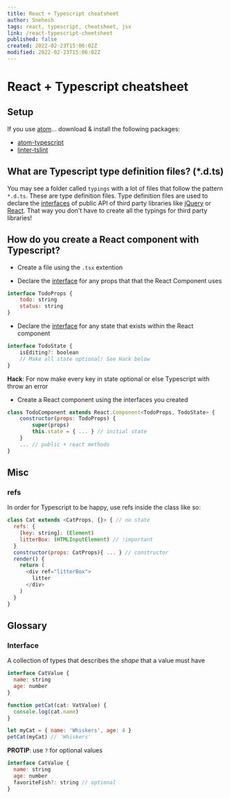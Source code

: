 ```yaml
---
title: React + Typescript cheatsheet
author: Snehesh
tags: react, typescript, cheatsheet, jsx
link: /react-typescript-cheetsheet
published: false
created: 2022-02-23T15:06:02Z
modified: 2022-02-23T15:06:02Z
---
```


# React + Typescript cheatsheet

## Setup

If you use [atom](https://atom.io/)... download & install the following packages:
* [atom-typescript](https://atom.io/packages/atom-typescript)
* [linter-tslint](https://atom.io/packages/linter-tslint)


## What are Typescript type definition files? (*.d.ts)
You may see a folder called `typings` with a lot of files that follow the pattern `*.d.ts`. These are type definition files. Type definition files are used to declare the [interfaces](#interface) of public API of third party libraries like [jQuery](https://jquery.com/) or [React](https://facebook.github.io/react/). That way you don't have to create all the typings for third party libraries!

## How do you create a React component with Typescript?
* Create a file using the `.tsx` extention

* Declare the [interface](#interface) for any props that that the React Component uses
```javascript
interface TodoProps {
    todo: string
    status: string
}
```

* Declare the [interface](#interface) for any state that exists within the React component
```javascript
interface TodoState {
    isEditing?: boolean
    // Make all state optional! See Hack below
}
```
**Hack**: For now make every key in state optional or else Typescript with throw an error

* Create a React component using the interfaces you created
```javascript
class TodoComponent extends React.Component<TodoProps, TodoState> {
    constructor(props: TodoProps) {
        super(props)
        this.state = { ... } // initial state
    }
    ... // public + react methods
}
```

## Misc

### refs
In order for Typescript to be happy, use refs inside the class like so:
```javascript
class Cat extends <CatProps, {}> { // no state
  refs: {
    [key: string]: (Element)
    litterBox: (HTMLInputElement) // !important
  }
  constructor(props: CatProps){ ... } // constructor
  render() {
    return (
      <div ref="litterBox">
        litter
      </div>
    )
  }
}
```

## Glossary

### Interface
A collection of types that describes the *shape* that a value must have

```javascript
interface CatValue {
  name: string
  age: number
}

function petCat(cat: VatValue) {
  console.log(cat.name)
}

let myCat = { name: 'Whiskers', age: 4 }
petCat(myCat) // 'Whiskers'
```

**PROTIP**: use `?` for optional values
```javascript
interface CatValue {
  name: string
  age: number
  favoriteFish?: string // optional
}
```
